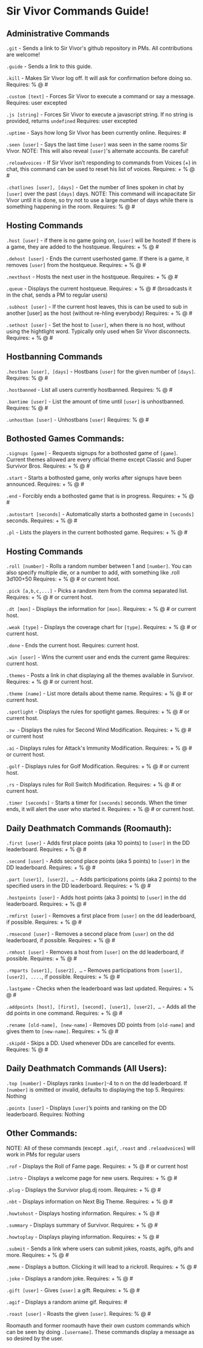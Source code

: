 Sir Vivor Commands Guide!
=========================

Administrative Commands
---------------------

`.git` - Sends a link to Sir Vivor's github repository in PMs. All contributions are welcome!

`.guide` - Sends a link to this guide.

`.kill` - Makes Sir Vivor log off. It will ask for confirmation before doing so.
Requires: % @ #

`.custom [text]` - Forces Sir Vivor to execute a command or say a message.
Requires: user excepted

`.js [string]` - Forces Sir Vivor to execute a javascript string. If no string is provided, returns `undefined`
Requires: user excepted

`.uptime` - Says how long Sir Vivor has been currently online.
Requires: #

`.seen [user]` - Says the last time `[user]` was seen in the same rooms Sir Vivor. NOTE: This will also reveal `[user]`'s alternate accounts. Be careful!

`.reloadvoices` -  If Sir Vivor isn’t responding to commands from Voices (+) in chat, this command can be used to reset his list of voices.
Requires: + % @ #

`.chatlines [user], [days]` - Get the number of lines spoken in chat by `[user]` over the past `[days]` days. NOTE: This command will incapacitate Sir Vivor until it is done, so try not to use a large number of days while there is something happening in the room.
Requires: % @ #


Hosting Commands 
---------------------------

`.host [user]` - if there is no game going on, `[user]` will be hosted! If there is a game, they are added to the hostqueue. 
Requires: + % @ #

`.dehost [user]` - Ends the current userhosted game. If there is a game, it removes `[user]` from the hostqueue. 
Requires: + % @ #

`.nexthost` - Hosts the next user in the hostqueue. 
Requires: + % @ #

`.queue` - Displays the current hostqueue. 
Requires: + % @ # (broadcasts it in the chat, sends a PM to regular users)

`.subhost [user]` - If the current host leaves, this is can be used to sub in another [user] as the host (without re-hling everybody)
Requires: + % @ #

`.sethost [user]` - Set the host to `[user]`, when there is no host, without using the hightlight word. Typically only used when Sir Vivor disconnects.
Requires: + % @ #


Hostbanning Commands
---------------------------------
`.hostban [user], [days]` - Hostbans `[user]` for the given number of `[days]`.
Requires: % @ #

`.hostbanned`  - List all users currently hostbanned.
Requires: % @ #

`.bantime [user]` - List the amount of time until `[user]` is unhostbanned.
Requires: % @ #

`.unhostban [user]` - Unhostbans `[user]`
Requires: % @ #

Bothosted Games Commands:
-------------------------

`.signups [game]` - Requests signups for a bothosted game of `[game]`. Current themes allowed are every official theme except Classic and Super Survivor Bros.
Requires: + % @ #

`.start` - Starts a bothosted game, only works after signups have been announced. 
Requires: + % @ #

`.end` - Forcibly ends a bothosted game that is in progress. 
Requires: + % @ #

`.autostart [seconds]` - Automatically starts a bothosted game in `[seconds]` seconds.
Requires: + % @ #

`.pl` - Lists the players in the current bothosted game.
Requires: + % @ #

Hosting Commands
------------------

`.roll [number]` - Rolls a random number between 1 and `[number]`. You can also specify multiple die, or a number to add, with something like .roll 3d100+50
Requires: + % @ # or current host.

 `.pick [a,b,c,...]` - Picks a random item from the comma separated list. 
Requires: + % @ # or current host.

`.dt [mon]` - Displays the information for `[mon]`.
Requires: + % @ # or current host.

`.weak [type]` - Displays the coverage chart for `[type]`.
Requires: + % @ # or current host.

`.done` - Ends the current host.
Requires: current host.

`.win [user]` - Wins the current user and ends the current game
Requires: current host.

`.themes` - Posts a link in chat displaying all the themes available in Survivor. 
Requires: + % @ # or current host.

`.theme [name]` - List more details about theme name. 
Requires: + % @ # or current host.

`.spotlight` - Displays the rules for spotlight games. 
Requires: + % @ # or current host.

`.sw `- Displays the rules for Second Wind Modification.
Requires: + % @ # or current host

`.ai` - Displays rules for Attack's Immunity Modification.
Requires: + % @ # or current host.

`.golf` - Displays rules for Golf Modification.
Requires: + % @ # or current host.

 `.rs` - Displays rules for Roll Switch Modification.
Requires: + % @ # or current host.

`.timer [seconds]` - Starts a timer for `[seconds]` seconds. When the timer ends, it will alert the user who started it.
Requires: + % @ # or current host.


Daily Deathmatch Commands (Roomauth):
------------------------------------
`.first [user]` - Adds first place points (aka 10 points) to `[user]` in the DD leaderboard.
Requires: + % @ #

`.second [user]` - Adds second place points (aka 5 points) to `[user]` in the DD leaderboard.
Requires: + % @ #

`.part [user1], [user2], …` - Adds participations points (aka 2 points) to the specified users in the DD leaderboard.
Requires: + % @ #

`.hostpoints [user]` - Adds host points (aka 3 points) to `[user]` in the dd leaderboard.
Requires: + % @ #

`.rmfirst [user]` - Removes a first place from `[user]` on the dd leaderboard, if possible.
Requires: + % @ #

`.rmsecond [user]` - Removes a second place from `[user]` on the dd leaderboard, if possible.
Requires: + % @ #

`.rmhost [user]` - Removes a host from `[user]` on the dd leaderboard, if possible.
Requires: + % @ #

`.rmparts [user1], [user2], …` - Removes participations from `[user1], [user2], ....`, if possible.
Requires: + % @ #

`.lastgame` - Checks when the leaderboard was last updated.
Requires: + % @ #

`.addpoints [host], [first], [second], [user1], [user2], …` - Adds all the dd points in one command.
Requires: + % @ #

`.rename [old-name], [new-name]` - Removes DD points from `[old-name]` and gives them to `[new-name]`.
Requires: + % @ #

`.skipdd` - Skips a DD. Used whenever DDs are cancelled for events.
Requires: % @ #

Daily Deathmatch Commands (All Users):
-------------------------------------
`.top [number]`  - Displays ranks `[number]`-4 to n on the dd leaderboard. If `[number]` is omitted or invalid, defaults to displaying the top 5.
Requires: Nothing

`.points [user]` - Displays `[user]`’s points and ranking on the DD leaderboard.
Requires: Nothing

Other Commands:
---------------
NOTE: All of these commands (except `.agif`, `.roast` and `.reloadvoices`) will work in PMs for regular users 

`.rof` - Displays the Roll of Fame page. 
Requires: + % @ # or current host

`.intro` - Displays a welcome page for new users.
Requires:  + % @ #

`.plug` - Displays the Survivor plug.dj room.
Requires: + % @ #

 `.nbt` - Displays information on Next Big Theme.
Requires: + % @ #

`.howtohost` - Displays hosting information.
Requires: + % @ #

`.summary` - Displays summary of Survivor.
Requires: + % @ #

`.howtoplay` - Displays playing information.
Requires: + % @ #

`.submit` - Sends a link where users can submit jokes, roasts, agifs, gifs and more.
Requires: + % @ #

`.meme` - Displays a button. Clicking it will lead to a rickroll.
Requires: + % @ #

`.joke` - Displays a random joke.
Requires: + % @ #

`.gift [user]` - Gives `[user]` a gift.
Requires: + % @ #

`.agif` - Displays a random anime gif.
Requires: #

`.roast [user]` - Roasts the given `[user]`.
Requires: % @ #

Roomauth and former roomauth have their own custom commands which can be seen by doing `.[username]`. These commands display a message as so desired by the user.
